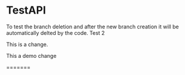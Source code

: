 # TestAPI

To test the branch deletion and after the new branch creation it will be automatically delted by the code. Test 2

This is a change.


This a demo change


=======